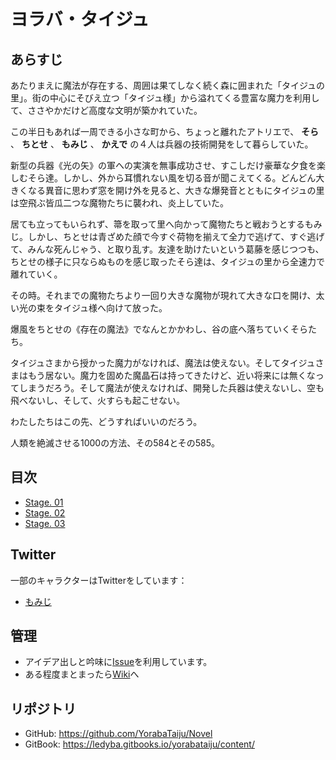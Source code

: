 # ヨラバ・タイジュ

## あらすじ

あたりまえに魔法が存在する、周囲は果てしなく続く森に囲まれた「タイジュの里」。街の中心にそびえ立つ「タイジュ様」から溢れてくる豊富な魔力を利用して、ささやかだけど高度な文明が築かれていた。

この半日もあれば一周できる小さな町から、ちょっと離れたアトリエで、 **そら** 、 **ちとせ** 、 **もみじ** 、 **かえで** の４人は兵器の技術開発をして暮らしていた。

新型の兵器《光の矢》の軍への実演を無事成功させ、すこしだけ豪華な夕食を楽しむそら達。しかし、外から耳慣れない風を切る音が聞こえてくる。どんどん大きくなる異音に思わず窓を開け外を見ると、大きな爆発音とともにタイジュの里は空飛ぶ皆瓜二つな魔物たちに襲われ、炎上していた。

居ても立ってもいられず、箒を取って里へ向かって魔物たちと戦おうとするもみじ。しかし、ちとせは青ざめた顔で今すぐ荷物を揃えて全力で逃げて、すぐ逃げて、みんな死んじゃう、と取り乱す。友達を助けたいという葛藤を感じつつも、ちとせの様子に只ならぬものを感じ取ったそら達は、タイジュの里から全速力で離れていく。

その時。それまでの魔物たちより一回り大きな魔物が現れて大きな口を開け、太い光の束をタイジュ様へ向けて放った。

爆風をちとせの《存在の魔法》でなんとかかわし、谷の底へ落ちていくそらたち。

タイジュさまから授かった魔力がなければ、魔法は使えない。そしてタイジュさまはもう居ない。魔力を固めた魔晶石は持ってきたけど、近い将来には無くなってしまうだろう。そして魔法が使えなければ、開発した兵器は使えないし、空も飛べないし、そして、火すらも起こせない。

わたしたちはこの先、どうすればいいのだろう。

人類を絶滅させる1000の方法、その584とその585。

## 目次
* [Stage. 01](Stage01.md)
* [Stage. 02](Stage02.md)
* [Stage. 03](Stage03.md)

## Twitter

一部のキャラクターはTwitterをしています：

 - [もみじ](https://twitter.com/kaede_no_ane)

## 管理

 * アイデア出しと吟味に[Issue](https://github.com/YorabaTaiju/Novel/issues)を利用しています。
 * ある程度まとまったら[Wiki](https://github.com/YorabaTaiju/Novel/wiki)へ

## リポジトリ

 - GitHub: https://github.com/YorabaTaiju/Novel
 - GitBook: https://ledyba.gitbooks.io/yorabataiju/content/
